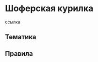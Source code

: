 # Шоферская курилка
[ссылка](https://t.me/joinchat/DrquNBWizURRf0ylqRvToA)
## Тематика

## Правила


